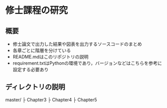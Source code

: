 # 修士課程の研究

## 概要
- 修士論文で出力した結果や図表を出力するソースコードのまとめ
- 各章ごとに階層を分けている
- README.mdはこのリポジトリの説明
- requirement.txtはPythonの環境であり，バージョンなどはこちらを参考に設定する必要あり

## ディレクトリの説明
master/
├ Chapter3
├ Chapter4
├ Chapter5

